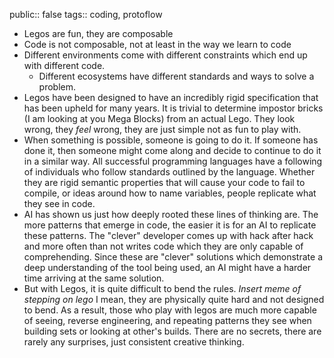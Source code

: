 public:: false
tags:: coding, protoflow

- Legos are fun, they are composable
- Code is not composable, not at least in the way we learn to code
- Different environments come with different constraints which end up with different code.
	- Different ecosystems have different standards and ways to solve a problem.
- Legos have been designed to have an incredibly rigid specification that has been upheld for many years. It is trivial to determine impostor bricks (I am looking at you Mega Blocks) from an actual Lego. They look wrong, they _feel_ wrong, they are just simple not as fun to play with.
- When something is possible, someone is going to do it. If someone has done it, then someone might come along and decide to continue to do it in a similar way. All successful programming languages have a following of individuals who follow standards outlined by the language. Whether they are rigid semantic properties that will cause your code to fail to compile, or ideas around how to name variables, people replicate what they see in code.
- AI has shown us just how deeply rooted these lines of thinking are. The more patterns that emerge in code, the easier it is for an AI to replicate these patterns. The "clever" developer comes up with hack after hack and more often than not writes code which they are only capable of comprehending. Since these are "clever" solutions which demonstrate a deep understanding of the tool being used, an AI might have a harder time arriving at the same solution.
- But with Legos, it is quite difficult to bend the rules. *Insert meme of stepping on lego* I mean, they are physically quite hard and not designed to bend. As a result, those who play with legos are much more capable of seeing, reverse engineering, and repeating patterns they see when building sets or looking at other's builds. There are no secrets, there are rarely any surprises, just consistent creative thinking.